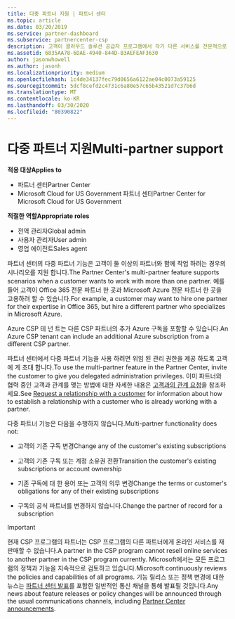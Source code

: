 ```yaml
---
title: 다중 파트너 지원 | 파트너 센터
ms.topic: article
ms.date: 03/20/2019
ms.service: partner-dashboard
ms.subservice: partnercenter-csp
description: 고객이 클라우드 솔루션 공급자 프로그램에서 각기 다른 서비스를 전문적으로 제공하는 여러 파트너와 작업하려고 할 수도 있습니다.
ms.assetid: 6835AA78-6DAE-4940-844D-B3AEFEAF3630
author: jasonwhowell
ms.author: jasonh
ms.localizationpriority: medium
ms.openlocfilehash: 1c4de34137fec79d0656a6122ae04c0073a59125
ms.sourcegitcommit: 5dcf8cefd2c4731c6a80e57c65b43521d7c37b6d
ms.translationtype: MT
ms.contentlocale: ko-KR
ms.lasthandoff: 03/30/2020
ms.locfileid: "80390822"
---
```

# <a name="multi-partner-support"></a><span data-ttu-id="989e2-103">다중 파트너 지원</span><span class="sxs-lookup"><span data-stu-id="989e2-103">Multi-partner support</span></span>

<span data-ttu-id="989e2-104">**적용 대상**</span><span class="sxs-lookup"><span data-stu-id="989e2-104">**Applies to**</span></span>

-  <span data-ttu-id="989e2-105">파트너 센터</span><span class="sxs-lookup"><span data-stu-id="989e2-105">Partner Center</span></span>
-  <span data-ttu-id="989e2-106">Microsoft Cloud for US Government 파트너 센터</span><span class="sxs-lookup"><span data-stu-id="989e2-106">Partner Center for Microsoft Cloud for US Government</span></span>

<span data-ttu-id="989e2-107">**적절한 역할**</span><span class="sxs-lookup"><span data-stu-id="989e2-107">**Appropriate roles**</span></span>
-   <span data-ttu-id="989e2-108">전역 관리자</span><span class="sxs-lookup"><span data-stu-id="989e2-108">Global admin</span></span>
-   <span data-ttu-id="989e2-109">사용자 관리자</span><span class="sxs-lookup"><span data-stu-id="989e2-109">User admin</span></span>
-   <span data-ttu-id="989e2-110">영업 에이전트</span><span class="sxs-lookup"><span data-stu-id="989e2-110">Sales agent</span></span>

<span data-ttu-id="989e2-111">파트너 센터의 다중 파트너 기능은 고객이 둘 이상의 파트너와 함께 작업 하려는 경우의 시나리오를 지원 합니다.</span><span class="sxs-lookup"><span data-stu-id="989e2-111">The Partner Center's multi-partner feature supports scenarios when a customer wants to work with more than one partner.</span></span> <span data-ttu-id="989e2-112">예를 들어 고객이 Office 365 전문 파트너 한 곳과 Microsoft Azure 전문 파트너 한 곳을 고용하려 할 수 있습니다.</span><span class="sxs-lookup"><span data-stu-id="989e2-112">For example, a customer may want to hire one partner for their expertise in Office 365, but hire a different partner who specializes in Microsoft Azure.</span></span> 

<span data-ttu-id="989e2-113">Azure CSP 테 넌 트는 다른 CSP 파트너의 추가 Azure 구독을 포함할 수 있습니다.</span><span class="sxs-lookup"><span data-stu-id="989e2-113">An Azure CSP tenant can include an additional Azure subscription from a different CSP partner.</span></span>

<span data-ttu-id="989e2-114">파트너 센터에서 다중 파트너 기능을 사용 하려면 위임 된 관리 권한을 제공 하도록 고객에 게 초대 합니다.</span><span class="sxs-lookup"><span data-stu-id="989e2-114">To use the multi-partner feature in the Partner Center, invite the customer to give you delegated administration privileges.</span></span> <span data-ttu-id="989e2-115">이미 파트너와 협력 중인 고객과 관계를 맺는 방법에 대한 자세한 내용은 [고객과의 관계 요청](request-a-relationship-with-a-customer.md)을 참조하세요.</span><span class="sxs-lookup"><span data-stu-id="989e2-115">See [Request a relationship with a customer](request-a-relationship-with-a-customer.md) for information about how to establish a relationship with a customer who is already working with a partner.</span></span>

<span data-ttu-id="989e2-116">다중 파트너 기능은 다음을 수행하지 않습니다.</span><span class="sxs-lookup"><span data-stu-id="989e2-116">Multi-partner functionality does not:</span></span>

- <span data-ttu-id="989e2-117">고객의 기존 구독 변경</span><span class="sxs-lookup"><span data-stu-id="989e2-117">Change any of the customer's existing subscriptions</span></span>

- <span data-ttu-id="989e2-118">고객의 기존 구독 또는 계정 소유권 전환</span><span class="sxs-lookup"><span data-stu-id="989e2-118">Transition the customer's existing subscriptions or account ownership</span></span>

- <span data-ttu-id="989e2-119">기존 구독에 대 한 용어 또는 고객의 의무 변경</span><span class="sxs-lookup"><span data-stu-id="989e2-119">Change the terms or customer's obligations for any of their existing subscriptions</span></span>

- <span data-ttu-id="989e2-120">구독의 공식 파트너를 변경하지 않습니다.</span><span class="sxs-lookup"><span data-stu-id="989e2-120">Change the partner of record for a subscription</span></span>

> [!IMPORTANT]  
> <span data-ttu-id="989e2-121">현재 CSP 프로그램의 파트너는 CSP 프로그램의 다른 파트너에게 온라인 서비스를 재판매할 수 없습니다.</span><span class="sxs-lookup"><span data-stu-id="989e2-121">A partner in the CSP program cannot resell online services to another partner in the CSP program currently.</span></span> <span data-ttu-id="989e2-122">Microsoft에서는 모든 프로그램의 정책과 기능을 지속적으로 검토하고 있습니다.</span><span class="sxs-lookup"><span data-stu-id="989e2-122">Microsoft continuously reviews the policies and capabilities of all programs.</span></span> <span data-ttu-id="989e2-123">기능 릴리스 또는 정책 변경에 대한 뉴스는 [파트너 센터 발표](https://partner.microsoft.com/pcv/announcements)를 포함한 일반적인 통신 채널을 통해 발표될 것입니다.</span><span class="sxs-lookup"><span data-stu-id="989e2-123">Any news about feature releases or policy changes will be announced through the usual communications channels, including [Partner Center announcements](https://partner.microsoft.com/pcv/announcements).</span></span>






